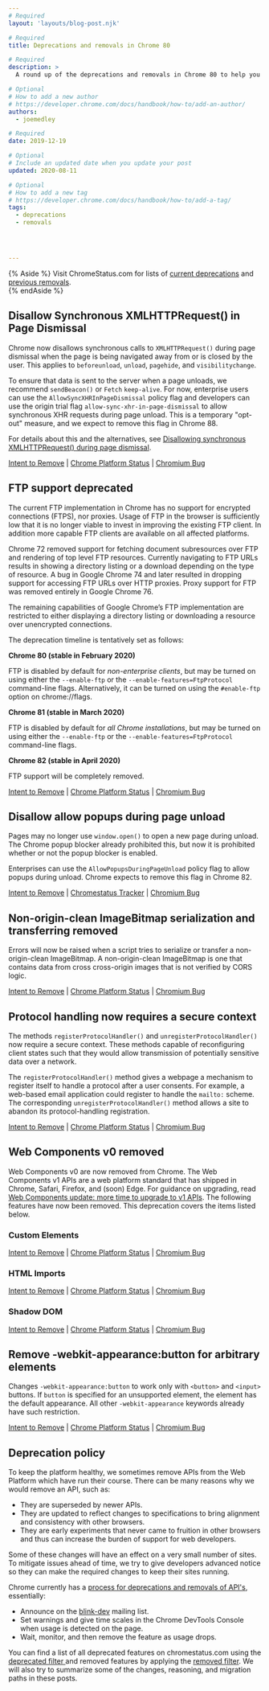 ```yaml
---
# Required
layout: 'layouts/blog-post.njk'

# Required
title: Deprecations and removals in Chrome 80

# Required
description: >
  A round up of the deprecations and removals in Chrome 80 to help you plan.

# Optional
# How to add a new author
# https://developer.chrome.com/docs/handbook/how-to/add-an-author/
authors:
  - joemedley

# Required
date: 2019-12-19

# Optional
# Include an updated date when you update your post
updated: 2020-08-11

# Optional
# How to add a new tag
# https://developer.chrome.com/docs/handbook/how-to/add-a-tag/
tags:
  - deprecations
  - removals




---
```


{% Aside %}
Visit ChromeStatus.com for lists of 
<a href="https://www.chromestatus.com/features#browsers.chrome.status%3A%22Deprecated%22">current deprecations</a>
and <a href="https://www.chromestatus.com/features#browsers.chrome.status:%22Removed%22">previous removals</a>.  
{% endAside %}

## Disallow Synchronous XMLHTTPRequest() in Page Dismissal

Chrome now disallows synchronous calls to `XMLHTTPRequest()` during page
dismissal when the page is being navigated away from or is closed by the user.
This applies to `beforeunload`, `unload`, `pagehide`, and `visibilitychange`.

To ensure that data is sent to the server when a page unloads, we recommend
`sendBeacon()` or `Fetch` `keep-alive`. For now, enterprise users can use the
`AllowSyncXHRInPageDismissal` policy flag and developers can use the origin
trial flag `allow-sync-xhr-in-page-dismissal` to allow synchronous XHR requests
during page unload. This is a temporary "opt-out" measure, and we expect to
remove this flag in Chrome 88. 

For details about this and the alternatives, see [Disallowing synchronous
XMLHTTPRequest() during page dismissal]().

[Intent to Remove](https://groups.google.com/a/chromium.org/d/topic/blink-dev/cCWNIXB4dzY/discussion) &#124;
[Chrome Platform Status](https://www.chromestatus.com/feature/4664843055398912) &#124;
[Chromium Bug](https://crbug.com/827324)


## FTP support deprecated

The current FTP implementation in Chrome has no support for encrypted
connections (FTPS), nor proxies. Usage of FTP in the browser is sufficiently low
that it is no longer viable to invest in improving the existing FTP client. In
addition more capable FTP clients are available on all affected platforms.

Chrome 72 removed support for fetching document subresources over FTP and
rendering of top level FTP resources. Currently navigating to FTP URLs results
in showing a directory listing or a download depending on the type of resource.
A bug in Google Chrome 74 and later resulted in dropping support for accessing
FTP URLs over HTTP proxies. Proxy support for FTP was removed entirely in Google
Chrome 76.

The remaining capabilities of Google Chrome’s FTP implementation are restricted
to either displaying a directory listing or downloading a resource over
unencrypted connections. 

The deprecation timeline is tentatively set as follows:

**Chrome 80 (stable in February 2020)**

FTP is disabled by default for *non-enterprise clients*, but may be turned on
using either the `--enable-ftp` or the `--enable-features=FtpProtocol`
command-line flags. Alternatively, it can be turned on using the `#enable-ftp`
option on chrome://flags.

**Chrome 81 (stable in March 2020)**

FTP is disabled by default for *all Chrome installations*, but may be turned on
using either the `--enable-ftp` or the `--enable-features=FtpProtocol`
command-line flags.

**Chrome 82 (stable in April 2020)**

FTP support will be completely removed.

[Intent to Remove](https://groups.google.com/a/chromium.org/d/topic/blink-dev/e1hkwUL4p3w/discussion) &#124;
[Chrome Platform Status](https://www.chromestatus.com/feature/6246151319715840) &#124;
[Chromium Bug](https://crbug.com/333943)

## Disallow allow popups during page unload

Pages may no longer use `window.open()` to open a new page during unload. The
Chrome popup blocker already prohibited this, but now it is prohibited whether
or not the popup blocker is enabled. 

Enterprises can use the `AllowPopupsDuringPageUnload` policy flag to allow
popups during unload. Chrome expects to remove this flag in Chrome 82.

[Intent to Remove](https://groups.google.com/a/chromium.org/d/topic/blink-dev/MkA0A1YKSw4/discussion) &#124;
[Chromestatus Tracker](https://www.chromestatus.com/feature/5989473649164288) &#124;
[Chromium Bug](https://crbug.com/844455)

## Non-origin-clean ImageBitmap serialization and transferring removed

Errors will now be raised when a script tries to serialize or transfer a
non-origin-clean ImageBitmap. A non-origin-clean ImageBitmap is one that
contains data from cross cross-origin images that is not verified by CORS logic.

[Intent to Remove](https://groups.google.com/a/chromium.org/d/topic/blink-dev/Z1XdYf6SjDU/discussion) &#124;
[Chrome Platform Status](https://www.chromestatus.com/feature/5728790883860480) &#124;
[Chromium Bug](https://crbug.com/1013087)

## Protocol handling now requires a secure context

The methods `registerProtocolHandler()` and `unregisterProtocolHandler()` now
require a secure context. These methods capable of reconfiguring client states
such that they would allow transmission of potentially sensitive data over a
network. 

The `registerProtocolHandler()` method gives a webpage a mechanism to register
itself to handle a protocol after a user consents. For example, a web-based
email application could register to handle the `mailto:` scheme. The corresponding
`unregisterProtocolHandler()` method allows a site to abandon its
protocol-handling registration.

[Intent to Remove](https://groups.google.com/a/chromium.org/d/topic/blink-dev/1AOWqzgFQiw/discussion) &#124;
[Chrome Platform Status](https://www.chromestatus.com/feature/5756636801007616) &#124;
[Chromium Bug](https://crbug.com/882284)

## Web Components v0 removed

Web Components v0 are now removed from Chrome. The Web Components v1 APIs are a
web platform standard that has shipped in Chrome, Safari, Firefox, and (soon)
Edge. For guidance on upgrading, read [Web Components update: more time to
upgrade to v1 APIs](https://developers.google.com/web/updates/2019/07/web-components-time-to-upgrade). The
following features have now been removed. This deprecation covers the items
listed below.

### Custom Elements

[Intent to Remove](https://groups.google.com/a/chromium.org/d/topic/blink-dev/h-JwMiPUnuU/discussion) &#124;
[Chrome Platform Status](https://www.chromestatus.com/feature/4642138092470272) &#124;
[Chromium Bug](http://crbug.com/180965)


### HTML Imports

[Intent to Remove](https://groups.google.com/a/chromium.org/d/topic/blink-dev/h-JwMiPUnuU/discussion) &#124;
[Chrome Platform Status](https://www.chromestatus.com/feature/5144752345317376) &#124;
[Chromium Bug](http://crbug.com/240592)


### Shadow DOM

[Intent to Remove](https://groups.google.com/a/chromium.org/d/topic/blink-dev/h-JwMiPUnuU/discussion) &#124;
[Chrome Platform Status](https://www.chromestatus.com/feature/4507242028072960) &#124;
[Chromium Bug](http://crbug.com/336121)


## Remove -webkit-appearance:button for arbitrary elements

Changes `-webkit-appearance:button` to work only with `<button>` and `<input>`
buttons. If `button` is specified for an unsupported element, the element has
the default appearance. All other `-webkit-appearance` keywords already have
such restriction. 

[Intent to Remove](https://groups.google.com/a/chromium.org/d/topic/blink-dev/QFXFzfQtlKk/discussion) &#124;
[Chrome Platform Status](https://www.chromestatus.com/feature/4867142128238592) &#124;
[Chromium Bug](https://bugs.chromium.org/p/chromium/issues/detail?id=981720)


## Deprecation policy


To keep the platform healthy, we sometimes remove APIs from the Web Platform which have run their course. There can be many reasons why we would remove an
API, such as:

- They are superseded by newer APIs.
- They are updated to reflect changes to specifications to bring alignment and consistency with other browsers.
- They are early experiments that never came to fruition in other browsers and thus can increase the burden of support for web developers.


Some of these changes will have an effect on a very small number of sites. To mitigate issues ahead of time, we try to give developers advanced notice so they can make the required changes to keep their sites running.

Chrome currently has a <a href="http://www.chromium.org/blink#TOC-Launch-Process:-Deprecation"> process for deprecations and removals of API's</a>, essentially:


- Announce on the <a href="https://groups.google.com/a/chromium.org/forum/#!forum/blink-dev">blink-dev</a> mailing list.
- Set warnings and give time scales in the Chrome DevTools Console when usage is detected on the page.
- Wait, monitor, and then remove the feature as usage drops.
 


You can find a list of all deprecated features on chromestatus.com using the <a href="https://www.chromestatus.com/features#deprecated"> deprecated filter </a> and removed features by applying the <a href="https://www.chromestatus.com/features#removed">removed filter</a>. We will also try to summarize some of the changes, reasoning, and migration paths in these posts.
